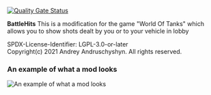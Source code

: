 ﻿
[![Quality Gate Status](https://sonarcloud.io/api/project_badges/measure?project=P0LIR0ID_wot-battlehits&metric=alert_status)](https://sonarcloud.io/dashboard?id=P0LIR0ID_wot-battlehits)

**BattleHits** This is a modification for the game "World Of Tanks" which allows you to show shots dealt by you or to your vehicle in lobby

SPDX-License-Identifier: LGPL-3.0-or-later  
Copyright(c) 2021 Andrey Andruschyshyn. All rights reserved.  

### An example of what a mod looks
![An example of what a mod looks](https://static.poliroid.ru/battleHits.jpg)

